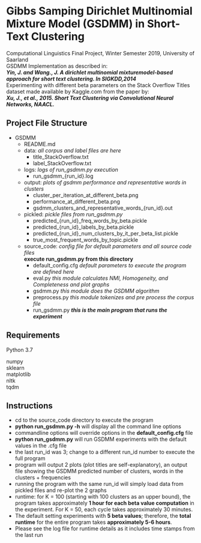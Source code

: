 # Gibbs Samping Dirichlet Multinomial Mixture Model (GSDMM) in Short-Text Clustering

Computational Linguistics Final Project, Winter Semester 2019, University of Saarland  
GSDMM Implementation as described in:  
_**Yin, J. and Wang., J. A dirichlet multinomial mixturemodel-based approach for short text clustering. In SIGKDD,2014**_  
Experimenting with different beta parameters on the Stack Overflow Titles dataset made available by Kaggle.com from the paper by:  
_**Xu, J., et al., 2015. Short Text Clustering via Convolutional Neural Networks,
NAACL.**_  

## Project File Structure

- GSDMM
    - README.md
    - data: _all corpus and label files are here_   
        - title_StackOverflow.txt
        - label_StackOverflow.txt
    - logs: _logs of run_gsdmm.py execution_
        - run_gsdmm_{run_id}.log
    - output: _plots of gsdmm performance and representative words in clusters_
        - cluster_per_iteration_at_different_beta.png
        - performance_at_different_beta.png
        - gsdmm_clusters_and_representative_words_{run_id}.out
    - pickled: _pickle files from run_gsdmm.py_
        - predicted_{run_id}_freq_words_by_beta.pickle
        - predicted_{run_id}_labels_by_beta.pickle
        - predicted_{run_id}_num_clusters_by_it_per_beta_list.pickle
        - true_most_frequent_words_by_topic.pickle
    - source_code: _config file for default parameters and all source code files_  
    **execute run_gsdmm.py from this directory**
        - default_config.cfg _default parameters to execute the program are defined here_
        - eval.py _this module calculates NMI, Homogeneity, and Completeness and plot graphs_
        - gsdmm.py _this module does the GSDMM algorithm_
        - preprocess.py _this module tokenizes and pre process the corpus file_
        - run_gsdmm.py _**this is the main program that runs the experiment**_

## Requirements

Python 3.7

numpy  
sklearn  
matplotlib  
nltk  
tqdm

## Instructions

- cd to the source_code directory to execute the program
- **python run_gsdmm.py -h** will display all the command line options
- commandline options will override options in the **default_config.cfg** file
- **python run_gsdmm.py** will run GSDMM experiments with the default values in the .cfg file
- the last run_id was 3; change to a different run_id number to execute the full program
- program will output 2 plots (plot titles are self-explanatory), an output file showing the GSDMM predicted number of clusters, words in the clusters + frequencies
- running the program with the same run_id will simply load data from pickled files and re-plot the 2 graphs
- runtime: for K = 100 (starting with 100 clusters as an upper bound), the program takes approximately **1 hour for each beta value computation** in the experiment. For K = 50, each cycle takes approximately 30 minutes. 
- The default setting experiments with **5 beta values**; therefore, the **total runtime** for the entire program takes **approximately 5-6 hours**.
- Please see the log file for runtime details as it includes time stamps from the last run